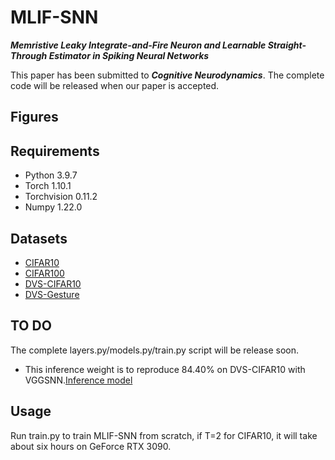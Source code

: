 # MLIF-SNN

***Memristive Leaky Integrate-and-Fire Neuron and Learnable Straight-Through Estimator in Spiking Neural Networks***

This paper has been submitted to ***Cognitive Neurodynamics***. The complete code will be released when our paper is accepted.

## Figures


## Requirements
*  Python 3.9.7
*  Torch 1.10.1
*  Torchvision 0.11.2
*  Numpy 1.22.0


## Datasets
*  [CIFAR10](http://www.cs.toronto.edu/~kriz/cifar.html) 
*  [CIFAR100](http://www.cs.toronto.edu/~kriz/cifar.html)
*  [DVS-CIFAR10](https://figshare.com/s/d03a91081824536f12a8)
*  [DVS-Gesture](https://research.ibm.com/interactive/dvsgesture/)
## TO DO
The complete layers.py/models.py/train.py script will be release soon.
* This inference weight is to reproduce 84.40% on DVS-CIFAR10 with VGGSNN.[Inference model](https://drive.google.com/file/d/174q7vxH_dOUtlXE-YIsBIeEUToz--aiH/view?usp=drive_link)

## Usage
Run train.py to train MLIF-SNN from scratch, if T=2 for CIFAR10, it will take about six hours on GeForce RTX 3090.
